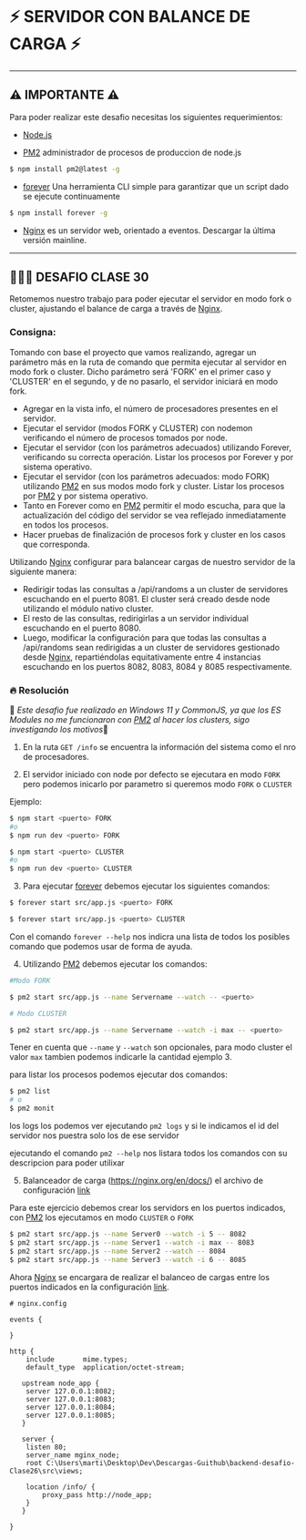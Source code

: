 # ⚡ SERVIDOR CON BALANCE DE CARGA ⚡

---

## ⚠️ IMPORTANTE ⚠️

Para poder realizar este desafio necesitas los siguientes requerimientos:

- [Node.js](https://nodejs.org/en/)

- [PM2](https://pm2.keymetrics.io/docs/usage/quick-start/) administrador de procesos de produccion de node.js

```bash
$ npm install pm2@latest -g
```

- [forever](https://github.com/foreversd/forever#readme) Una herramienta CLI simple para garantizar que un script dado se ejecute continuamente

```bash
$ npm install forever -g
```

- [Nginx](https://nginx.org/en/docs/) es un servidor web, orientado a eventos. Descargar la última versión mainline.

---

## 👨🏻‍💻 DESAFIO CLASE 30

Retomemos nuestro trabajo para poder ejecutar el servidor en modo fork o cluster, ajustando el balance de carga a través de [Nginx](https://nginx.org/en/docs/).

### Consigna:

Tomando con base el proyecto que vamos realizando, agregar un parámetro más en la ruta de comando que permita ejecutar al servidor en modo fork o cluster. Dicho parámetro será 'FORK' en el primer caso y 'CLUSTER' en el segundo, y de no pasarlo, el servidor iniciará en modo fork.

- Agregar en la vista info, el número de procesadores presentes en el servidor.
- Ejecutar el servidor (modos FORK y CLUSTER) con nodemon verificando el número de procesos tomados por node.
- Ejecutar el servidor (con los parámetros adecuados) utilizando Forever, verificando su correcta operación. Listar los procesos por Forever y por sistema operativo.
- Ejecutar el servidor (con los parámetros adecuados: modo FORK) utilizando [PM2](https://pm2.keymetrics.io/docs/usage/quick-start/) en sus modos modo fork y cluster. Listar los procesos por [PM2](https://pm2.keymetrics.io/docs/usage/quick-start/) y por sistema operativo.
- Tanto en Forever como en [PM2](https://pm2.keymetrics.io/docs/usage/quick-start/) permitir el modo escucha, para que la actualización del código del servidor se vea reflejado inmediatamente en todos los procesos.
- Hacer pruebas de finalización de procesos fork y cluster en los casos que corresponda.

Utilizando [Nginx](https://nginx.org/en/docs/) configurar para balancear cargas de nuestro servidor de la siguiente manera:

- Redirigir todas las consultas a /api/randoms a un cluster de servidores escuchando en el puerto 8081. El cluster será creado desde node utilizando el módulo nativo cluster.
- El resto de las consultas, redirigirlas a un servidor individual escuchando en el puerto 8080.
- Luego, modificar la configuración para que todas las consultas a /api/randoms sean redirigidas a un cluster de servidores gestionado desde [Nginx](https://nginx.org/en/docs/), repartiéndolas equitativamente entre 4 instancias escuchando en los puertos 8082, 8083, 8084 y 8085 respectivamente.

### 🔥 Resolución

🚩 *Este desafio fue realizado en Windows 11 y CommonJS, ya que los ES Modules no me funcionaron con [PM2](https://pm2.keymetrics.io/docs/usage/quick-start/) al hacer los clusters, sigo investigando los motivos*🚩

1. En la ruta `GET /info` se encuentra la información del sistema como el nro de procesadores.

2. El servidor iniciado con node por defecto se ejecutara en modo `FORK` pero podemos inicarlo por parametro si queremos modo `FORK` o `CLUSTER`

Ejemplo:

```bash
$ npm start <puerto> FORK
#o
$ npm run dev <puerto> FORK
```

```bash
$ npm start <puerto> CLUSTER
#o
$ npm run dev <puerto> CLUSTER
```

3. Para ejecutar [forever](https://github.com/foreversd/forever#readme) debemos ejecutar los siguientes comandos:

```bash
$ forever start src/app.js <puerto> FORK
```

```bash
$ forever start src/app.js <puerto> CLUSTER
```

Con el comando `forever --help` nos indicra una lista de todos los posibles comando que podemos usar de forma de ayuda.

4. Utilizando [PM2](https://pm2.keymetrics.io/docs/usage/quick-start/) debemos ejecutar los comandos:

```bash
#Modo FORK

$ pm2 start src/app.js --name Servername --watch -- <puerto>
```

```bash
# Modo CLUSTER

$ pm2 start src/app.js --name Servername --watch -i max -- <puerto>
```

Tener en cuenta que `--name` y `--watch` son opcionales, para modo cluster el valor `max` tambien podemos indicarle la cantidad ejemplo 3.

para listar los procesos podemos ejecutar dos comandos:

```bash
$ pm2 list
# o
$ pm2 monit
```

los logs los podemos ver ejecutando `pm2 logs` y si le indicamos el id del servidor nos puestra solo los de ese servidor

ejecutando el comando `pm2 --help` nos listara todos los comandos con su descripcion para poder utilixar

5. Balanceador de carga (https://nginx.org/en/docs/) el archivo de configuración [link](nginx.conf)

Para este ejercicio debemos crear los servidors en los puertos indicados, con [PM2](https://pm2.keymetrics.io/docs/usage/quick-start/) los ejecutamos en modo `CLUSTER` o `FORK`

```bash
$ pm2 start src/app.js --name Server0 --watch -i 5 -- 8082
$ pm2 start src/app.js --name Server1 --watch -i max -- 8083
$ pm2 start src/app.js --name Server2 --watch -- 8084
$ pm2 start src/app.js --name Server3 --watch -i 6 -- 8085
```

Ahora [Nginx](https://nginx.org/en/docs/) se encargara de realizar el balanceo de cargas entre los puertos indicados en la configuración [link](nginx.conf).

```
# nginx.config

events {

}

http {
    include       mime.types;
    default_type  application/octet-stream;

   upstream node_app {
    server 127.0.0.1:8082;
    server 127.0.0.1:8083;
    server 127.0.0.1:8084;
    server 127.0.0.1:8085;
   }

   server {
    listen 80;
    server_name mginx_node;
    root C:\Users\marti\Desktop\Dev\Descargas-Guithub\backend-desafio-Clase26\src\views;

    location /info/ {
        proxy_pass http://node_app;
    }
   }

}

```
